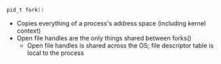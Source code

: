 ```c
pid_t fork()
```

- Copies everything of a process's address space (including kernel context)
- Open file handles are the only things shared between forks()
  - Open file handles is shared across the OS; file descriptor table is local
    to the process
